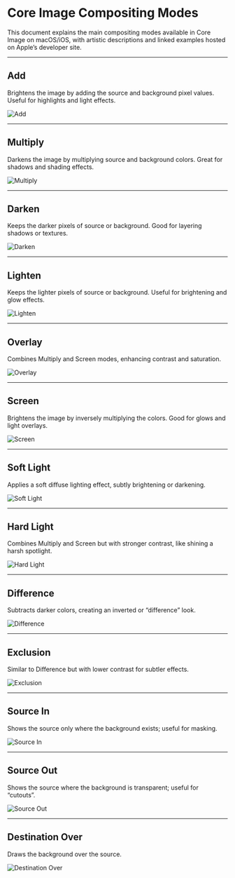 # Core Image Compositing Modes

This document explains the main compositing modes available in Core Image on macOS/iOS, with artistic descriptions and linked examples hosted on Apple’s developer site.

---

## Add

Brightens the image by adding the source and background pixel values. Useful for highlights and light effects.

![Add](https://docs-assets.developer.apple.com/published/850255fdcb98366a0fe7ffc82ce931b1/media-3546408%402x.png)

---

## Multiply

Darkens the image by multiplying source and background colors. Great for shadows and shading effects.

![Multiply](https://docs-assets.developer.apple.com/published/53f73125ebba05a4dbd91a7bbd735e2d/media-3546403%402x.png)

---

## Darken

Keeps the darker pixels of source or background. Good for layering shadows or textures.

![Darken](https://docs-assets.developer.apple.com/published/26d75f0a4bd011875c3889ea932f478f/media-3546416%402x.png)

---

## Lighten

Keeps the lighter pixels of source or background. Useful for brightening and glow effects.

![Lighten](https://docs-assets.developer.apple.com/published/d5b0a6807e69a0e688169bf4d166626b/media-3546398%402x.png)

---

## Overlay

Combines Multiply and Screen modes, enhancing contrast and saturation.

![Overlay](https://docs-assets.developer.apple.com/published/6a33f91bf21f21594a4a1d2ba71b1c59/media-3546406%402x.png)

---

## Screen

Brightens the image by inversely multiplying the colors. Good for glows and light overlays.

![Screen](https://docs-assets.developer.apple.com/published/9836f664fed2bf605a485e81428868e7/media-3546401%402x.png)

---

## Soft Light

Applies a soft diffuse lighting effect, subtly brightening or darkening.

![Soft Light](https://docs-assets.developer.apple.com/published/463156a516dd903c1f014180b13fccb6/media-3546420%402x.png)

---

## Hard Light

Combines Multiply and Screen but with stronger contrast, like shining a harsh spotlight.

![Hard Light](https://docs-assets.developer.apple.com/published/1cfa5f0a3702e584b3a804b46d4a7e94/media-3546423%402x.png)

---

## Difference

Subtracts darker colors, creating an inverted or “difference” look.

![Difference](https://docs-assets.developer.apple.com/published/691a36c10e1f6e4c243d7f7e1e4f00bf/media-3546421%402x.png)

---

## Exclusion

Similar to Difference but with lower contrast for subtler effects.

![Exclusion](https://docs-assets.developer.apple.com/published/79e2a1920dfd1c425f681726390098e9/media-3546422%402x.png)

---

## Source In

Shows the source only where the background exists; useful for masking.

![Source In](https://docs-assets.developer.apple.com/published/fbe77ebf330b4ed9aa2628f1ab5df57d/media-3546418%402x.png)

---

## Source Out

Shows the source where the background is transparent; useful for “cutouts”.

![Source Out](https://docs-assets.developer.apple.com/published/c716c8d9966b2d738b28f10f73a2a18c/media-3546417%402x.png)

---

## Destination Over

Draws the background over the source.

![Destination Over](https://docs-assets.developer.apple.com/published/f3e2e3e38d52f3f810dbd3bc2184a9d4/media-3546419%402x.png)
